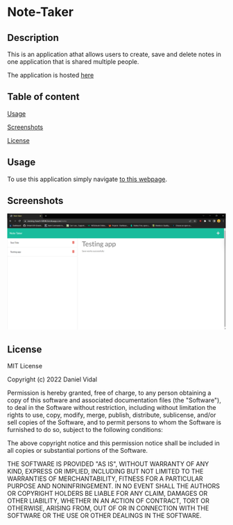# Note-Taker

## Description
This is an application athat allows users to create, save and delete notes in one application that is shared multiple people.

The application is hosted [here](https://evening-beach-60046.herokuapp.com/)

## Table of content
[Usage](#usage)

[Screenshots](#screenshots)

[License](#license)


## Usage
To use this application simply navigate [to this webpage](https://evening-beach-60046.herokuapp.com/).


## Screenshots
![Note Taker Screenshot](./assets/images/note-taker-screenshot.png)

## License
MIT License

Copyright (c) 2022 Daniel Vidal

Permission is hereby granted, free of charge, to any person obtaining a copy
of this software and associated documentation files (the "Software"), to deal
in the Software without restriction, including without limitation the rights
to use, copy, modify, merge, publish, distribute, sublicense, and/or sell
copies of the Software, and to permit persons to whom the Software is
furnished to do so, subject to the following conditions:

The above copyright notice and this permission notice shall be included in all
copies or substantial portions of the Software.

THE SOFTWARE IS PROVIDED "AS IS", WITHOUT WARRANTY OF ANY KIND, EXPRESS OR
IMPLIED, INCLUDING BUT NOT LIMITED TO THE WARRANTIES OF MERCHANTABILITY,
FITNESS FOR A PARTICULAR PURPOSE AND NONINFRINGEMENT. IN NO EVENT SHALL THE
AUTHORS OR COPYRIGHT HOLDERS BE LIABLE FOR ANY CLAIM, DAMAGES OR OTHER
LIABILITY, WHETHER IN AN ACTION OF CONTRACT, TORT OR OTHERWISE, ARISING FROM,
OUT OF OR IN CONNECTION WITH THE SOFTWARE OR THE USE OR OTHER DEALINGS IN THE
SOFTWARE.
